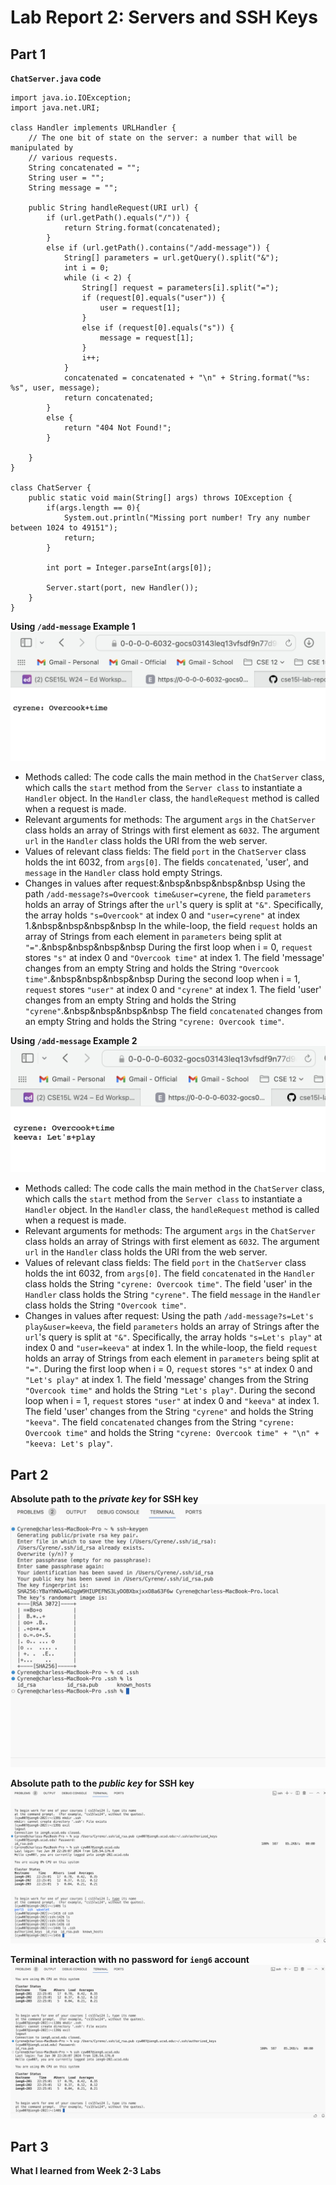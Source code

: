 # Lab Report 2: Servers and SSH Keys

## Part 1
**`ChatServer.java` code**
```
import java.io.IOException;
import java.net.URI;

class Handler implements URLHandler {
    // The one bit of state on the server: a number that will be manipulated by
    // various requests.
    String concatenated = "";
    String user = "";
    String message = "";

    public String handleRequest(URI url) {
        if (url.getPath().equals("/")) {
            return String.format(concatenated);
        }
        else if (url.getPath().contains("/add-message")) {
            String[] parameters = url.getQuery().split("&");
            int i = 0;
            while (i < 2) {
                String[] request = parameters[i].split("=");
                if (request[0].equals("user")) {
                    user = request[1];
                }
                else if (request[0].equals("s")) {
                    message = request[1];
                }
                i++; 
            }
            concatenated = concatenated + "\n" + String.format("%s: %s", user, message);
            return concatenated;
        }
        else {
            return "404 Not Found!";
        }
        
    }
}

class ChatServer {
    public static void main(String[] args) throws IOException {
        if(args.length == 0){
            System.out.println("Missing port number! Try any number between 1024 to 49151");
            return;
        }

        int port = Integer.parseInt(args[0]);

        Server.start(port, new Handler());
    }
}
```

**Using `/add-message` Example 1**
![Image](2Example1.png)
* Methods called: The code calls the main method in the `ChatServer` class, which calls the `start` method from the `Server class` to instantiate a `Handler` object. In the `Handler` class, the  `handleRequest` method is called when a request is made.
* Relevant arguments for methods: The argument `args` in the `ChatServer` class holds an array of Strings with first element as `6032`. The argument `url` in the `Handler` class holds the URI from the web server.
* Values of relevant class fields: The field `port` in the `ChatServer` class holds the int 6032, from `args[0]`. The fields `concatenated`, 'user', and `message` in the `Handler` class hold empty Strings.
* Changes in values after request:\&nbsp&nbsp&nbsp&nbsp
    Using the path `/add-message?s=Overcook time&user=cyrene`, the field `parameters` holds an array of Strings after the `url`'s query is split at `"&"`. Specifically, the array holds `"s=Overcook"` at index 0 and `"user=cyrene"` at index 1.\&nbsp&nbsp&nbsp&nbsp
    In the while-loop, the field `request` holds an array of Strings from each element in `parameters` being split at `"="`.\&nbsp&nbsp&nbsp&nbsp
    During the first loop when i = 0, `request` stores `"s"` at index 0 and `"Overcook time"` at index 1. The field 'message' changes from an empty String and holds the String `"Overcook time"`.\&nbsp&nbsp&nbsp&nbsp
    During the second loop when i = 1, `request` stores `"user"` at index 0 and `"cyrene"` at index 1. The field 'user' changes from an empty String and holds the String `"cyrene"`.\&nbsp&nbsp&nbsp&nbsp
    The field `concatenated` changes from an empty String and holds the String `"cyrene: Overcook time"`.

**Using `/add-message` Example 2**
![Image](2Example2.png)
* Methods called: The code calls the main method in the `ChatServer` class, which calls the `start` method from the `Server class` to instantiate a `Handler` object. In the `Handler` class, the  `handleRequest` method is called when a request is made.
* Relevant arguments for methods: The argument `args` in the `ChatServer` class holds an array of Strings with first element as `6032`. The argument `url` in the `Handler` class holds the URI from the web server.
* Values of relevant class fields: The field `port` in the `ChatServer` class holds the int 6032, from `args[0]`. The field `concatenated` in the `Handler` class holds the String `"cyrene: Overcook time"`. The field 'user' in the `Handler` class holds the String `"cyrene"`. The field `message` in the `Handler` class holds the String `"Overcook time"`.
* Changes in values after request:
    Using the path `/add-message?s=Let's play&user=keeva`, the field `parameters` holds an array of Strings after the `url`'s query is split at `"&"`. Specifically, the array holds `"s=Let's play"` at index 0 and `"user=keeva"` at index 1.
    In the while-loop, the field `request` holds an array of Strings from each element in `parameters` being split at `"="`.
    During the first loop when i = 0, `request` stores `"s"` at index 0 and `"Let's play"` at index 1. The field 'message' changes from the String `"Overcook time"` and holds the String `"Let's play"`.
    During the second loop when i = 1, `request` stores `"user"` at index 0 and `"keeva"` at index 1. The field 'user' changes from the String `"cyrene"` and holds the String `"keeva"`.
    The field `concatenated` changes from the String `"cyrene: Overcook time"` and holds the String `"cyrene: Overcook time" + "\n" + "keeva: Let's play"`.

## Part 2

**Absolute path to the *private key* for SSH key**
![Image](SSHprivate.png)

**Absolute path to the *public key* for SSH key**
![Image](SSHpublic.png)

**Terminal interaction with no password for `ieng6` account**
![Image](ieng6NoPWTerminal.png)

## Part 3

**What I learned from Week 2-3 Labs**
